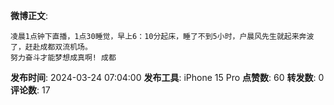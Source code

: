 **微博正文**: 
```
凌晨1点钟下直播，1点30睡觉，早上6：10分起床，睡了不到5小时，户晨风先生就起来奔波了，赶赴成都双流机场。
努力奋斗才能梦想成真啊! 成都
```
**发布时间**: 2024-03-24 07:04:00
**发布工具**: iPhone 15 Pro
**点赞数**: 60
**转发数**: 0
**评论数**: 17
